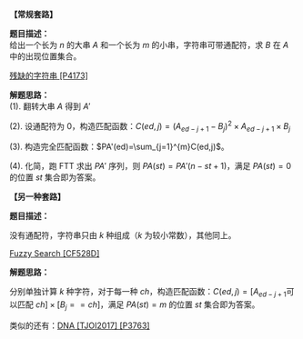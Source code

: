 **【常规套路】**

**题目描述：**  
给出一个长为 $n$ 的大串 $A$ 和一个长为 $m$ 的小串，字符串可带通配符，求 $B$ 在 $A$ 中的出现位置集合。

[残缺的字符串 $\text{[P4173]}$](https://www.luogu.com.cn/problem/P4173)

**解题思路：**  
$(1).$ 翻转大串 $A$ 得到 $A'$

$(2).$ 设通配符为 $0$，构造匹配函数：$C(ed,j)=(A_{ed-j+1}-B_j)^2 \times A_{ed-j+1}\times B_j$

$(3).$ 构造完全匹配函数：$PA'(ed)=\sum_{j=1}^{m}C(ed,j)$。

$(4).$ 化简，跑 $\text{FTT}$ 求出 $PA'$ 序列，则 $PA(st)=PA'(n-st+1)$，满足 $PA(st)=0$ 的位置 $st$ 集合即为答案。

**【另一种套路】**

**题目描述：**  

没有通配符，字符串只由 $k$ 种组成（$k$ 为较小常数），其他同上。

[$\text{Fuzzy Search [CF528D]}$](https://www.luogu.com.cn/problem/CF528D)

**解题思路：**  

分别单独计算 $k$ 种字符，对于每一种 $ch$，构造匹配函数：$C(ed,j)=[A_{ed-j+1} \text{可以匹配 }ch] \times [B_j==ch]$，满足 $PA(st)=m$ 的位置 $st$ 集合即为答案。

类似的还有：[$\text{DNA [TJOI2017] [P3763]}$](https://www.luogu.com.cn/problem/P3763)

